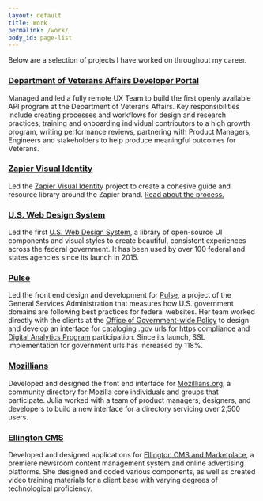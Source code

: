 ```yaml
---
layout: default
title: Work
permalink: /work/
body_id: page-list
---
```


<p class="subtitle">Below are a selection of projects I have worked on throughout my career.</p>

<h3>
	<a href="https://developer.va.gov/">Department of Veterans Affairs Developer Portal</a>
</h3>
<article>
	<p>
	  Managed and led a fully remote UX Team to build the first openly available API program at the Department of Veterans Affairs. Key responsibilities include creating processes and workflows for design and research practices, training and onboarding individual contributors to a high growth program, writing performance reviews, partnering with Product Managers, Engineers and stakeholders to help produce meaningful outcomes for Veterans.
	</p>
</article>


<h3>
	<a href="https://zapier.com/brand/">Zapier Visual Identity</a>
</h3>
<article>
	<p>
		Led the <a href="https://zapier.com/brand/">Zapier Visual Identity</a> project to create a cohesive guide and resource library around the Zapier brand. <a href="https://zapier.com/blog/remote-design-visual-identity/">Read about the process.</a>
	</p>
</article>

<h3>
	<a href="https://designsystem.digital.gov/">U.S. Web Design System</a>
</h3>
<article>
	<p>
		Led the first <a href="https://designsystem.digital.gov/">U.S. Web Design System</a>, a library of open-source UI components and visual styles to create beautiful, consistent experiences across the federal government. It has been used by over 100 federal and states agencies since its launch in 2015.
	</p>
</article>
<h3>
	<a href="https://pulse.cio.gov/">Pulse</a>
</h3>
<article>
	<p>
		Led the front end design and development for <a href="https://pulse.cio.gov/">Pulse</a>, a project of the General Services Administration that measures how U.S. government domains are following best practices for federal websites. Her team worked directly with the clients at the <a href="https://gsa.gov/portal/content/104550">Office of Government-wide Policy</a> to design and develop an interface for cataloging .gov urls for https compliance and <a href="https://www.digitalgov.gov/services/dap/">Digital Analytics Program</a> participation. Since its launch, SSL implementation for government urls has increased by 118%.
	</p>
</article>
<h3>
	<a href="https://mozillians.org/">Mozillians</a>
</h3>
<article>
	<p>
		Developed and designed the front end interface for <a href="https://mozillians.org/">Mozillians.org</a>, a community directory for Mozilla core individuals and groups that participate. Julia worked with a team of  product managers, designers, and developers to build a new interface for a directory servicing over 2,500 users.
	</p>
</article>
<h3>
	<a href="https://www.ellingtoncms.com/">
		Ellington CMS
	</a>
</h3>
<article>
	<p>
		Developed and designed applications for <a href="https://www.ellingtoncms.com/">Ellington CMS and Marketplace</a>, a premiere newsroom content management system and online advertising platforms. She designed and coded various components, as well as created video training materials for a client base with varying degrees of technological proficiency.
	</p>
</article>
